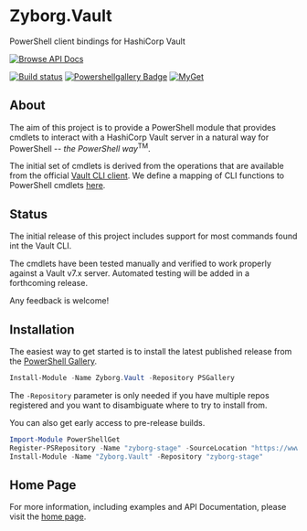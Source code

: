 # Zyborg.Vault
PowerShell client bindings for HashiCorp Vault

[![Browse API Docs][apidocs-badge]](https://zyborg.github.io/Zyborg.Vault/docs/api)

[![Build status](https://ci.appveyor.com/api/projects/status/ldby4js60k32mqtl?svg=true)](https://ci.appveyor.com/project/ebekker/zyborg-vault)
[![Powershellgallery Badge][psgallery-badge]][psgallery-status]
[![MyGet](https://img.shields.io/myget/zyborg-stage/v/Zyborg.Vault.svg)]()


## About

The aim of this project is to provide a PowerShell module that provides cmdlets
to interact with a HashiCorp Vault server in a natural way for PowerShell -- *the PowerShell way*<sup>TM</sup>.

The initial set of cmdlets is derived from the operations that are available
from the official [Vault CLI client](https://www.vaultproject.io/docs/commands/index.html).
We define a mapping of CLI functions to PowerShell cmdlets
[here](https://docs.google.com/spreadsheets/d/19Jt7iKim0CTmUPTF5sqga_D-yqYgCc3bmQSLmYmE6aQ/edit?usp=sharing).

[apidocs-badge]: https://img.shields.io/badge/API_Docs-BROWSE-blue.svg
[psgallery-badge]: https://img.shields.io/badge/PowerShell_Gallery-LATEST-green.svg
[psgallery-status]: https://www.powershellgallery.com/packages/Zyborg.Vault

## Status

The initial release of this project includes support for most commands found int the Vault CLI.

The cmdlets have been tested manually and verified to work properly against a Vault v7.x server.  Automated testing will be added in a forthcoming release.

Any feedback is welcome!

## Installation

The easiest way to get started is to install the latest published release from the [PowerShell Gallery](https://www.powershellgallery.com/packages/Zyborg.Vault).

```PowerShell
Install-Module -Name Zyborg.Vault -Repository PSGallery
```

The `-Repository` parameter is only needed if you have multiple repos registered and you want to disambiguate where to try to install from.

You can also get early access to pre-release builds.

```PowerShell
Import-Module PowerShellGet
Register-PSRepository -Name "zyborg-stage" -SourceLocation "https://www.myget.org/F/zyborg-stage/api/v3/index.json"
Install-Module -Name "Zyborg.Vault" -Repository "zyborg-stage"
```

## Home Page

For more information, including examples and API Documentation, please visit the [home page](https://zyborg.github.io/Zyborg.Vault/).
